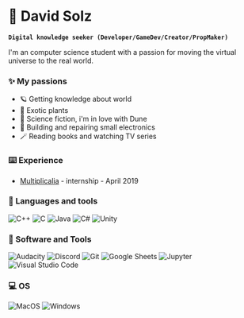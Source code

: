 # 🎈 David Solz

**`Digital knowledge seeker (Developer/GameDev/Creator/PropMaker)`**

I'm an computer science student with a passion for moving the virtual universe to the real world. 

### ✨ My passions

<ul>
    <li>🪐 Getting knowledge about world</li>
    <li>🌱 Exotic plants</li>
    <li>🚀 Science fiction, i'm in love with Dune</li>
    <li>🤖 Building and repairing small electronics</li>
    <li>🪄 Reading books and watching TV series</li>
</ul>

### ⌨️ Experience

<ul>
    <li><a href="https://www.multiplicalia.com/">Multiplicalia</a> - internship - April 2019 </li>
</ul

<hr>

<h3>🧰 Languages and tools</h3>

<p>
    <img alt="C++" src="https://img.shields.io/badge/C%2B%2B-00599C?style=for-the-badge&logo=c%2B%2B&logoColor=white">
    <img alt="C" src="https://img.shields.io/badge/C-00599C?style=for-the-badge&logo=c&logoColor=white">
    <img alt="Java" src="https://img.shields.io/badge/Java-ED8B00?style=for-the-badge&logo=openjdk&logoColor=white">
    <img alt="C#" src="https://img.shields.io/badge/C%23-239120?style=for-the-badge&logo=c-sharp&logoColor=white">
    <img alt="Unity" src="https://img.shields.io/badge/Unity-100000?style=for-the-badge&logo=unity&logoColor=white">
</p>

<h3>🔭 Software and Tools</h3>

<p>
    <img alt="Audacity" src="https://img.shields.io/badge/-Audacity-0000CC?logo=audacity&logoColor=white">
    <img alt="Discord" src="https://img.shields.io/badge/-Discord-5865F2.svg?logo=discord&logoColor=white">
    <img alt="Git" src="https://img.shields.io/badge/Git-F05033.svg?logo=git&logoColor=white">
    <img alt="Google Sheets" src="https://img.shields.io/badge/Sheets-34A853.svg?logo=google%20sheets&logoColor=white">
    <img alt="Jupyter" src="https://img.shields.io/badge/Jupyter-F37626.svg?logo=Jupyter&logoColor=white">
    <img alt="Visual Studio Code" src="https://img.shields.io/badge/Visual%20Studio%20Code-0078d7.svg?logo=visual-studio-code&logoColor=white">
</p>

<h3> 💻 OS </h3>

<p>
    <img alt="MacOS" src="https://img.shields.io/badge/mac%20os-000000?style=for-the-badge&logo=apple&logoColor=white">
    <img alt="Windows" src="https://img.shields.io/badge/Windows-0078D6?style=for-the-badge&logo=windows&logoColor=white">
</p>

